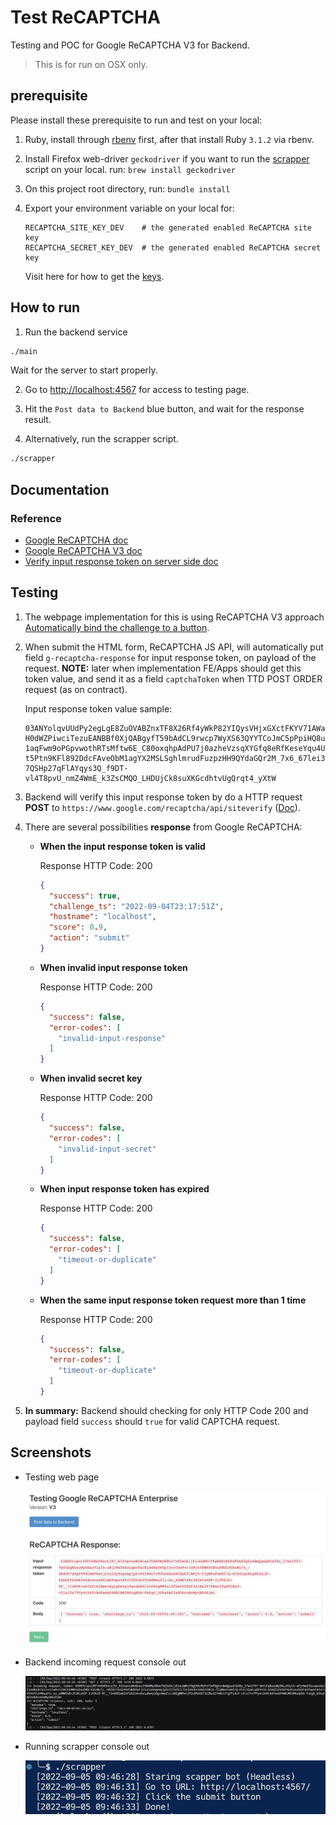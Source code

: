 # Test ReCAPTCHA

Testing and POC for Google ReCAPTCHA V3 for Backend.

> This is for run on OSX only.

## prerequisite

Please install these prerequisite to run and test on your local:

1. Ruby, install through [rbenv](https://www.digitalocean.com/community/tutorials/how-to-install-ruby-on-rails-with-rbenv-on-macos) first, after that install Ruby `3.1.2` via rbenv.
2. Install Firefox web-driver `geckodriver` if you want to run the [scrapper](/scrapper) script on your local. run: `brew install geckodriver`
3. On this project root directory, run: `bundle install`
4. Export your environment variable on your local for:

    ```
    RECAPTCHA_SITE_KEY_DEV    # the generated enabled ReCAPTCHA site key
    RECAPTCHA_SECRET_KEY_DEV  # the generated enabled ReCAPTCHA secret key
    ```

    Visit here for how to get the [keys](https://developers.google.com/recaptcha/intro).

## How to run

1. Run the backend service

  ```bash
  ./main
  ```

  Wait for the server to start properly.

2. Go to [http://localhost:4567](http://localhost:4567) for access to testing page.

3. Hit the `Post data to Backend` blue button, and wait for the response result.

4. Alternatively, run the scrapper script.

  ```bash
  ./scrapper
  ```

## Documentation

### Reference

- [Google ReCAPTCHA doc](https://developers.google.com/recaptcha/intro)
- [Google ReCAPTCHA V3 doc](https://developers.google.com/recaptcha/docs/v3)
- [Verify input response token on server side doc](https://developers.google.com/recaptcha/docs/verify)

## Testing

1. The webpage implementation for this is using ReCAPTCHA V3 approach [Automatically bind the challenge to a button](https://developers.google.com/recaptcha/docs/v3#automatically_bind_the_challenge_to_a_button).

2. When submit the HTML form, ReCAPTCHA JS API, will automatically put field `g-recaptcha-response` for input response token, on payload of the request. __NOTE:__ later when implementation FE/Apps should get this token value, and send it as a field `captchaToken` when TTD POST ORDER request (as on contract).

    Input response token value sample:

    ```
    03ANYolqvUUdPy2egLgE8ZuOVABZnxTF8X26Rf4yWkP82YIQysVHjxGXctFKYV71AWakW9bIMB1kiDW_Xxk1Y_lZr8AmJP6cmvrEvt7assXXnUahuDx0GRb-H0dWZPiwciTezuEANBBf0XjQABgyfT59bAdCL9rwcp7WyXS63QYYTCoJmC5pPpiHQ8uEhdseCNHtOGWJOC2sy6PcrQsH_ZAtkQB1gim6Tx-1aqFwm9oPGpvwothRTsMftw6E_C80oxqhpAdPU7j0azheVzsqXYGfq8eRfKeseYqu4Uc4oJqFrHr_TGyZ2jXWZjCrEMJAw1r63BiStn-t5Ptn9KFl892DdcFAveObM1agYX2MSLSghlmrudFuzpzHH9QYdaGQr2M_7x6_67lei31ZEhr1OOtcYRtEHJZXPHJL4cd7to48LV3UHa5bDyzdBVD2E0-7QSHp27qFlAYqys3Q_f9DT-vl4T8pvU_nmZ4WmE_k3ZsCMQO_LHDUjCk8suXKGcdhtvUgQrqt4_yXtW
    ```

3. Backend will verify this input response token by do a HTTP request __POST__ to `https://www.google.com/recaptcha/api/siteverify` ([Doc](https://developers.google.com/recaptcha/docs/verify)).

4. There are several possibilities __response__ from Google ReCAPTCHA:

    - __When the input response token is valid__
      
      Response HTTP Code: 200

      ```json
      {
        "success": true,
        "challenge_ts": "2022-09-04T23:17:51Z",
        "hostname": "localhost",
        "score": 0.9,
        "action": "submit"
      }
      ```

    - __When invalid input response token__
      
      Response HTTP Code: 200

      ```json
      {
        "success": false,
        "error-codes": [
          "invalid-input-response"
        ]
      }
      ```

    - __When invalid secret key__

      Response HTTP Code: 200

      ```json
      {
        "success": false,
        "error-codes": [
          "invalid-input-secret"
        ]
      }
      ```
    
    - __When input response token has expired__

      Response HTTP Code: 200

      ```json
      {
        "success": false,
        "error-codes": [
          "timeout-or-duplicate"
        ]
      }
      ```

    - __When the same input response token request more than 1 time__

      Response HTTP Code: 200

      ```json
      {
        "success": false,
        "error-codes": [
          "timeout-or-duplicate"
        ]
      }
      ```
    

5. __In summary:__ Backend should checking for only HTTP Code 200 and payload field `success` should `true` for valid CAPTCHA request. 

## Screenshots

- Testing web page

  ![Imgur](/screenshots/testing-web-page.png)

- Backend incoming request console out

  ![Imgur](/screenshots/incoming-request-BE-log.png)

- Running scrapper console out

  ![Imgur](/screenshots/running-scrapper-console-out.png)
